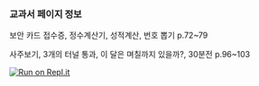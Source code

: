 ### 교과서 페이지 정보
보안 카드 접수증, 정수계산기, 성적계산, 번호 뽑기
p.72~79

사주보기, 3개의 터널 통과, 이 달은 며칠까지 있을까?, 30분전
p.96~103

[![Run on Repl.it](https://repl.it/badge/github/TheYunseokSong/quiz_preparation)](https://repl.it/github/TheYunseokSong/quiz_preparation)
